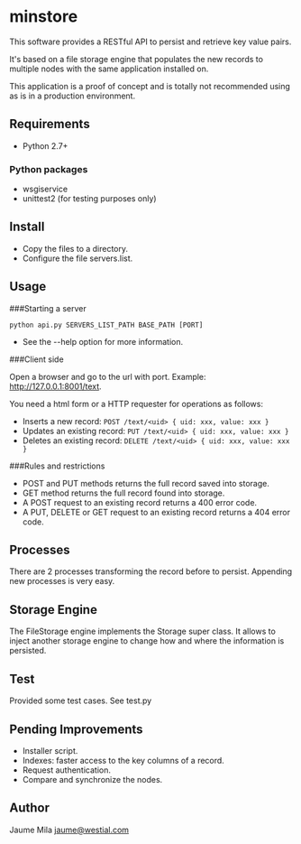 minstore
========

This software provides a RESTful API to persist and retrieve key value pairs. 

It's based on a file storage engine that populates the new records to multiple nodes with the same application installed on.


This application is a proof of concept and is totally not recommended using as is in a production environment.

Requirements
------------

* Python 2.7+

### Python packages

* wsgiservice
* unittest2 (for testing purposes only)

Install
-------

* Copy the files to a directory.
* Configure the file servers.list.

Usage
-----

###Starting a server

`python api.py SERVERS_LIST_PATH BASE_PATH [PORT]`

* See the --help option for more information.

###Client side

Open a browser and go to the url with port. Example: http://127.0.0.1:8001/text.

You need a html form or a HTTP requester for operations as follows:

* Inserts a new record: `POST /text/<uid> { uid: xxx, value: xxx }`
* Updates an existing record: `PUT /text/<uid> { uid: xxx, value: xxx }`
* Deletes an existing record: `DELETE /text/<uid> { uid: xxx, value: xxx }`

###Rules and restrictions

* POST and PUT methods returns the full record saved into storage.
* GET method returns the full record found into storage.
* A POST request to an existing record returns a 400 error code.
* A PUT, DELETE or GET request to an existing record returns a 404 error code.

Processes
---------

There are 2 processes transforming the record before to persist. Appending new
processes is very easy.

Storage Engine
--------------

The FileStorage engine implements the Storage super class. It allows to inject 
another storage engine to change how and where the information is persisted.

Test
----

Provided some test cases. See test.py

Pending Improvements
--------------------

* Installer script.
* Indexes: faster access to the key columns of a record.
* Request authentication.
* Compare and synchronize the nodes.

Author
------

Jaume Mila <jaume@westial.com>